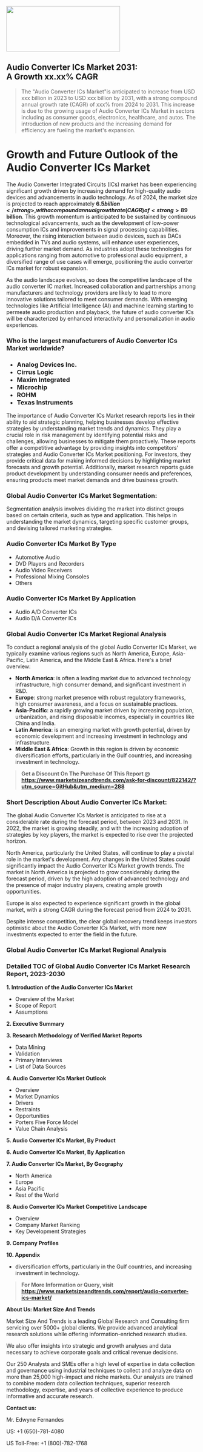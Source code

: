 <img src="https://100x100musica.es/wp-content/uploads/2024/12/Verified-Market-Reports-4-300x120.jpg" alt="" width="300" height="120" class="alignnone size-medium wp-image-100382" /><h2>Audio Converter ICs Market 2031: A&nbsp;Growth&nbsp;xx.xx% CAGR</h2><blockquote id="" class="">The "Audio Converter ICs Market"is anticipated to increase from USD xxx billion in 2023 to USD xxx billion by 2031, with a strong compound annual growth rate (CAGR) of xxx% from 2024 to 2031. This increase is due to the growing usage of Audio Converter ICs Market in sectors including as consumer goods, electronics, healthcare, and autos. The introduction of new products and the increasing demand for efficiency are fueling the market's expansion.</blockquote><p> <h1>Growth and Future Outlook of the Audio Converter ICs Market</h1> <p> The Audio Converter Integrated Circuits (ICs) market has been experiencing significant growth driven by increasing demand for high-quality audio devices and advancements in audio technology. As of 2024, the market size is projected to reach approximately <strong>$6.5 billion</strong>, with a compound annual growth rate (CAGR) of <strong>8%</strong> through 2032. The proliferation of consumer electronics, such as smartphones, tablets, and smart speakers, has created an escalating need for efficient audio processing solutions. The enhanced audio quality and integration capabilities offered by audio converter ICs are pivotal in catering to the needs of the evolving audio landscape. </p> <p> The growing trend of streaming services and digital content consumption is further boosting the demand for audio converter ICs. As consumers increasingly prefer high-definition audio, the market is witnessing innovations in technologies like Digital-to-Analog Converters (DACs) and Analog-to-Digital Converters (ADCs). This innovation not only meets the rising quality demands but also aligns with the ongoing transition towards seamless wireless audio systems, including Bluetooth and Wi-Fi enabled devices. Furthermore, the advent of smart home technologies and the Internet of Things (IoT) ecosystem fuels additional growth prospects in this sector. </p> <p> <strong></strong> </p> <p> It is expected that by 2028, the market size for audio converter ICs will escalate to an estimated <strong>$9 billion</strong>. This growth momentum is anticipated to be sustained by continuous technological advancements, such as the development of low-power consumption ICs and improvements in signal processing capabilities. Moreover, the rising interaction between audio devices, such as DACs embedded in TVs and audio systems, will enhance user experiences, driving further market demand. As industries adopt these technologies for applications ranging from automotive to professional audio equipment, a diversified range of use cases will emerge, positioning the audio converter ICs market for robust expansion. </p> <p> As the audio landscape evolves, so does the competitive landscape of the audio converter IC market. Increased collaboration and partnerships among manufacturers and technology providers are likely to lead to more innovative solutions tailored to meet consumer demands. With emerging technologies like Artificial Intelligence (AI) and machine learning starting to permeate audio production and playback, the future of audio converter ICs will be characterized by enhanced interactivity and personalization in audio experiences. </p></div></p><h3 id="" class="">Who is the largest manufacturers of&nbsp;Audio Converter ICs Market worldwide?</h3><h3 class=""><p><ul><li>Analog Devices Inc. </li><li> Cirrus Logic </li><li> Maxim Integrated </li><li> Microchip </li><li> ROHM </li><li> Texas Instruments</li></ul></p></h3><p id="ember58" class="ember-view reader-text-block__paragraph">The importance of&nbsp;Audio Converter ICs Market research reports lies in their ability to aid strategic planning, helping businesses develop effective strategies by understanding market trends and dynamics. They play a crucial role in risk management by identifying potential risks and challenges, allowing businesses to mitigate them proactively. These reports offer a competitive advantage by providing insights into competitors' strategies and Audio Converter ICs Market positioning. For investors, they provide critical data for making informed decisions by highlighting market forecasts and growth potential. Additionally, market research reports guide product development by understanding consumer needs and preferences, ensuring products meet market demands and drive business growth.</p><h3 id="" class="">Global&nbsp;Audio Converter ICs Market Segmentation:</h3><p id="" class="">Segmentation analysis involves dividing the market into distinct groups based on certain criteria, such as type and application. This helps in understanding the market dynamics, targeting specific customer groups, and devising tailored marketing strategies.</p><h3 id="" class="">Audio Converter ICs Market&nbsp;By Type</h3><p><p><ul><li>Automotive Audio</li><li> DVD Players and Recorders</li><li> Audio Video Receivers</li><li> Professional Mixing Consoles</li><li> Others</p></li></ul></p></p><h3 id="" class="">Audio Converter ICs Market&nbsp;By Application</h3><p class=""><p><ul><li>Audio A/D Converter ICs</li><li> Audio D/A Converter ICs</li></ul></p></p><h3 id="" class="">Global Audio Converter ICs Market Regional Analysis</h3><p id="" class="">To conduct a regional analysis of the global Audio Converter ICs Market, we typically examine various regions such as North America, Europe, Asia-Pacific, Latin America, and the Middle East &amp; Africa. Here's a brief overview:</p><ul><li><strong>North America</strong>: is often a leading market due to advanced technology infrastructure, high consumer demand, and significant investment in R&amp;D.</li><li><strong>Europe</strong>: strong market presence with robust regulatory frameworks, high consumer awareness, and a focus on sustainable practices.</li><li><strong>Asia-Pacific</strong>: a rapidly growing market driven by increasing population, urbanization, and rising disposable incomes, especially in countries like China and India.</li><li><strong>Latin America</strong>: is an emerging market with growth potential, driven by economic development and increasing investment in technology and infrastructure.</li><li><strong>Middle East &amp; Africa</strong>: Growth in this region is driven by economic diversification efforts, particularly in the Gulf countries, and increasing investment in technology.</li></ul><blockquote id="" class=""><strong>Get a Discount On The Purchase Of This Report @ <a href="https://www.marketsizeandtrends.com/download-sample/822142/?utm_source=GitHub&utm_medium=288" target="_blank">https://www.marketsizeandtrends.com/ask-for-discount/822142/?utm_source=GitHub&utm_medium=288</a></strong></blockquote><h3>Short Description About Audio Converter ICs Market:</h3><p id="ember58" class="ember-view reader-text-block__paragraph">The global&nbsp;Audio Converter ICs Market&nbsp;is anticipated to rise at a considerable rate during the forecast period, between 2023 and 2031. In 2022, the market is growing steadily, and with the increasing adoption of strategies by key players, the market is expected to rise over the projected horizon.</p><p id="ember59" class="ember-view reader-text-block__paragraph">North America, particularly the United States, will continue to play a pivotal role in the market's development. Any changes in the United States could significantly impact the&nbsp;Audio Converter ICs Market&nbsp;growth trends. The market in North America is projected to grow considerably during the forecast period, driven by the high adoption of advanced technology and the presence of major industry players, creating ample growth opportunities.</p><p id="ember60" class="ember-view reader-text-block__paragraph">Europe is also expected to experience significant growth in the global market, with a strong CAGR during the forecast period from 2024 to 2031.</p><p id="ember61" class="ember-view reader-text-block__paragraph">Despite intense competition, the clear global recovery trend keeps investors optimistic about the&nbsp;Audio Converter ICs Market, with more new investments expected to enter the field in the future.</p><h3 id="" class="">Global Audio Converter ICs Market Regional Analysis</h3><h3 id="" class="">Detailed TOC of Global Audio Converter ICs Market Research Report, 2023-2030</h3><p id="" class=""><strong>1. Introduction of the Audio Converter ICs Market</strong></p><ul><li>Overview of the Market</li><li>Scope of Report</li><li>Assumptions</li></ul><p id="" class=""><strong>2. Executive Summary</strong></p><p id="" class=""><strong>3. Research Methodology of Verified Market Reports</strong></p><ul><li>Data Mining</li><li>Validation</li><li>Primary Interviews</li><li>List of Data Sources</li></ul><p id="" class=""><strong>4. Audio Converter ICs Market Outlook</strong></p><ul><li>Overview</li><li>Market Dynamics</li><li>Drivers</li><li>Restraints</li><li>Opportunities</li><li>Porters Five Force Model</li><li>Value Chain Analysis</li></ul><p id="" class=""><strong>5. Audio Converter ICs Market, By Product</strong></p><p id="" class=""><strong>6. Audio Converter ICs Market, By Application</strong></p><p id="" class=""><strong>7. Audio Converter ICs Market, By Geography</strong></p><ul><li>North America</li><li>Europe</li><li>Asia Pacific</li><li>Rest of the World</li></ul><p id="" class=""><strong>8. Audio Converter ICs Market Competitive Landscape</strong></p><ul><li>Overview</li><li>Company Market Ranking</li><li>Key Development Strategies</li></ul><p id="" class=""><strong>9. Company Profiles</strong></p><p id="" class=""><strong>10. Appendix</strong></p><ul><li>diversification efforts, particularly in the Gulf countries, and increasing investment in technology.</li></ul><blockquote id="" class=""><strong>For More Information or Query, visit <strong><strong><a href="https://www.marketsizeandtrends.com/report/audio-converter-ics-market/" target="_blank">https://www.marketsizeandtrends.com/report/audio-converter-ics-market/</a></strong></strong></strong></blockquote><p id="" class=""><strong>About Us: Market Size And Trends</strong></p><p id="" class="">Market Size And Trends is a leading Global Research and Consulting firm servicing over 5000+ global clients. We provide advanced analytical research solutions while offering information-enriched research studies.</p><p id="" class="">We also offer insights into strategic and growth analyses and data necessary to achieve corporate goals and critical revenue decisions.</p><p id="" class="">Our 250 Analysts and SMEs offer a high level of expertise in data collection and governance using industrial techniques to collect and analyze data on more than 25,000 high-impact and niche markets. Our analysts are trained to combine modern data collection techniques, superior research methodology, expertise, and years of collective experience to produce informative and accurate research.</p><p id="" class=""><strong>Contact us:</strong></p><p id="" class="">Mr. Edwyne Fernandes</p><p id="" class="">US: +1 (650)-781-4080</p><p id="" class="">US Toll-Free: +1 (800)-782-1768</p>
